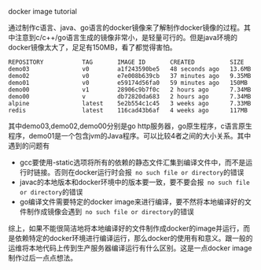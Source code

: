 docker image tutorial 

通过制作c语言、java、go语言的docker镜像来了解制作docker镜像的过程。其中注意到c/c++/go语言生成的镜像非常小，是轻量可行的。但是java环境的docker镜像太大了，足足有150MB，看了都觉得害怕。
```
REPOSITORY           TAG       IMAGE ID       CREATED          SIZE
demo03               v0        a1f243590be5   48 seconds ago   13.6MB
demo02               v0        e7e008b639cb   37 minutes ago   9.35MB
demo01               v0        e59174d56fa0   59 minutes ago   150MB
demo00               v1        28906c9b7f0c   2 hours ago      7.34MB
demo00               v         db72820da683   2 hours ago      7.34MB
alpine               latest    5e2b554c1c45   3 weeks ago      7.33MB
redis                latest    116cad43b6af   4 weeks ago      117MB
```
其中demo03,demo02,demo00分别是go http服务器，go原生程序，c语言原生程序，demo01是一个包含jvm的Java程序。可以比较4者之间的大小关系。其中遇到的问题有
- gcc要使用-static选项将所有的依赖的静态文件汇集到编译文件中，而不是运行时链接。否则在docker运行时会报` no such file or directory`的错误
- javac的本地版本和docker环境中的版本要一致，要不要会报` no such file or directory`的错误
- go编译文件需要特定的docker image来进行编译，要不然将本地编译好的文件制作成镜像会遇到` no such file or directory`的错误

综上，如果不能很简洁地将本地编译好的文件制作成docker的image并运行，而是依赖特定的docker环境进行编译运行，那么docker的使用有和意义。跟一般的运维将本地代码上传到生产服务器编译运行有什么区别。这是一点docker image制作过后一点点想法。
